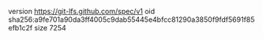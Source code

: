 version https://git-lfs.github.com/spec/v1
oid sha256:a9fe701a90da3ff4005c9dab55445e4bfcc81290a3850f9fdf5691f85efb1c2f
size 7254
